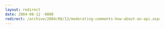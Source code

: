 ```yaml
---
layout: redirect
date: 2004-08-12 -0800
redirect: /archive/2004/08/13/moderating-comments-how-about-an-api.aspx/
---
```

